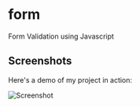 # form
Form Validation using Javascript
## Screenshots

Here's a demo of my project in action:

![Screenshot](javascript%20form.gif)
